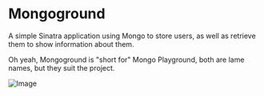 # Mongoground #
A simple Sinatra application using Mongo to store users, as well as retrieve them to show information about them.

Oh yeah, Mongoground is "short for" Mongo Playground, both are lame names, but they suit the project.

![Image](http://i.imgur.com/o6myu.png "Quick screenshot to show app.")

